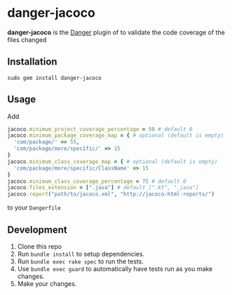 # danger-jacoco

**danger-jacoco** is the [Danger](https://github.com/danger/danger) plugin of 
to validate the code coverage of the files changed

## Installation

```
sudo gem install danger-jacoco
```

## Usage

Add 

```ruby
jacoco.minimum_project_coverage_percentage = 50 # default 0
jacoco.minimum_package_coverage_map = { # optional (default is empty)
  'com/package/' => 55,
  'com/package/more/specific/' => 15
}
jacoco.minimum_class_coverage_map = { # optional (default is empty)
  'com/package/more/specific/ClassName' => 15
}
jacoco.minimum_class_coverage_percentage = 75 # default 0
jacoco.files_extension = [".java"] # default [".kt", ".java"]
jacoco.report("path/to/jacoco.xml", "http://jacoco-html-reports/")
```

to your `Dangerfile` 

## Development

1. Clone this repo
2. Run `bundle install` to setup dependencies.
3. Run `bundle exec rake spec` to run the tests.
4. Use `bundle exec guard` to automatically have tests run as you make changes.
5. Make your changes.
